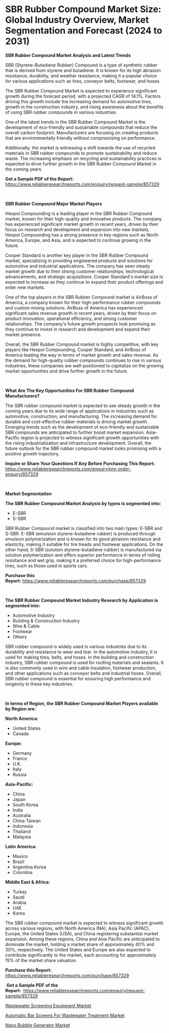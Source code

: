 <p><h1>SBR Rubber Compound Market Size: Global Industry Overview, Market Segmentation and Forecast (2024 to 2031)</h1></p><p><strong>SBR Rubber Compound Market Analysis and Latest Trends</strong></p>
<p><p>SBR (Styrene-Butadiene Rubber) Compound is a type of synthetic rubber that is derived from styrene and butadiene. It is known for its high abrasion resistance, durability, and weather resistance, making it a popular choice for various applications such as tires, conveyor belts, footwear, and hoses.</p><p>The SBR Rubber Compound Market is expected to experience significant growth during the forecast period, with a projected CAGR of 14.1%. Factors driving this growth include the increasing demand for automotive tires, growth in the construction industry, and rising awareness about the benefits of using SBR rubber compounds in various industries.</p><p>One of the latest trends in the SBR Rubber Compound Market is the development of eco-friendly and sustainable compounds that reduce the overall carbon footprint. Manufacturers are focusing on creating products that are environmentally friendly without compromising on performance.</p><p>Additionally, the market is witnessing a shift towards the use of recycled materials in SBR rubber compounds to promote sustainability and reduce waste. The increasing emphasis on recycling and sustainability practices is expected to drive further growth in the SBR Rubber Compound Market in the coming years.</p></p>
<p><strong>Get a Sample PDF of the Report:&nbsp;</strong> <a href="https://www.reliableresearchreports.com/enquiry/request-sample/857329">https://www.reliableresearchreports.com/enquiry/request-sample/857329</a></p>
<p>&nbsp;</p>
<p><strong>SBR Rubber Compound Major Market Players</strong></p>
<p><p>Hexpol Compounding is a leading player in the SBR Rubber Compound market, known for their high-quality and innovative products. The company has experienced significant market growth in recent years, driven by their focus on research and development and expansion into new markets. Hexpol Compounding has a strong presence in key regions such as North America, Europe, and Asia, and is expected to continue growing in the future.</p><p>Cooper Standard is another key player in the SBR Rubber Compound market, specializing in providing engineered products and solutions for automotive and industrial applications. The company has seen steady market growth due to their strong customer relationships, technological advancements, and strategic acquisitions. Cooper Standard's market size is expected to increase as they continue to expand their product offerings and enter new markets.</p><p>One of the top players in the SBR Rubber Compound market is AirBoss of America, a company known for their high-performance rubber compounds and custom mixing solutions. AirBoss of America has experienced significant sales revenue growth in recent years, driven by their focus on product innovation, operational efficiency, and strong customer relationships. The company's future growth prospects look promising as they continue to invest in research and development and expand their market presence.</p><p>Overall, the SBR Rubber Compound market is highly competitive, with key players like Hexpol Compounding, Cooper Standard, and AirBoss of America leading the way in terms of market growth and sales revenue. As the demand for high-quality rubber compounds continues to rise in various industries, these companies are well-positioned to capitalize on the growing market opportunities and drive further growth in the future.</p></p>
<p>&nbsp;</p>
<p><strong>What Are The Key Opportunities For SBR Rubber Compound Manufacturers?</strong></p>
<p><p>The SBR rubber compound market is expected to see steady growth in the coming years due to its wide range of applications in industries such as automotive, construction, and manufacturing. The increasing demand for durable and cost-effective rubber materials is driving market growth. Emerging trends such as the development of eco-friendly and sustainable SBR compounds are anticipated to further boost market expansion. Asia-Pacific region is projected to witness significant growth opportunities with the rising industrialization and infrastructure development. Overall, the future outlook for the SBR rubber compound market looks promising with a positive growth trajectory.</p></p>
<p><strong>Inquire or Share Your Questions If Any Before Purchasing This Report:</strong> <a href="https://www.reliableresearchreports.com/enquiry/pre-order-enquiry/857329">https://www.reliableresearchreports.com/enquiry/pre-order-enquiry/857329</a></p>
<p>&nbsp;</p>
<p><strong>Market Segmentation</strong></p>
<p><strong>The SBR Rubber Compound Market Analysis by types is segmented into:</strong></p>
<p><ul><li>E-SBR</li><li>S-SBR</li></ul></p>
<p><p>SBR Rubber Compound market is classified into two main types: E-SBR and S-SBR. E-SBR (emulsion styrene-butadiene rubber) is produced through emulsion polymerization and is known for its good abrasion resistance and elasticity, making it suitable for tire treads and footwear applications. On the other hand, S-SBR (solution styrene-butadiene rubber) is manufactured via solution polymerization and offers superior performance in terms of rolling resistance and wet grip, making it a preferred choice for high-performance tires, such as those used in sports cars.</p></p>
<p><strong>Purchase this Report:&nbsp;</strong><a href="https://www.reliableresearchreports.com/purchase/857329">https://www.reliableresearchreports.com/purchase/857329</a></p>
<p>&nbsp;</p>
<p><strong>The SBR Rubber Compound Market Industry Research by Application is segmented into:</strong></p>
<p><ul><li>Automotive Industry</li><li>Building & Construction Industry</li><li>Wire & Cable</li><li>Footwear</li><li>Others</li></ul></p>
<p><p>SBR rubber compound is widely used in various industries due to its durability and resistance to wear and tear. In the automotive industry, it is used for making tires, belts, and hoses. In the building and construction industry, SBR rubber compound is used for roofing materials and sealants. It is also commonly used in wire and cable insulation, footwear production, and other applications such as conveyor belts and industrial hoses. Overall, SBR rubber compound is essential for ensuring high performance and longevity in these key industries.</p></p>
<p>&nbsp;</p>
<p><strong>In terms of Region, the SBR Rubber Compound Market Players available by Region are:</strong></p>
<p>
    <p> <strong> North America: </strong>
        <ul>
            <li>United States</li>
            <li>Canada</li>
        </ul>
        </p> 
    <p> <strong> Europe: </strong>
        <ul>
            <li>Germany</li>
            <li>France</li>
            <li>U.K.</li>
            <li>Italy</li>
            <li>Russia</li>
        </ul>
        </p> 
    <p> <strong> Asia-Pacific: </strong>
        <ul>
            <li>China</li>
            <li>Japan</li>
            <li>South Korea</li>
            <li>India</li>
            <li>Australia</li>
            <li>China Taiwan</li>
            <li>Indonesia</li>
            <li>Thailand</li>
            <li>Malaysia</li>
        </ul>
        </p> 
    <p> <strong> Latin America: </strong>
        <ul>
            <li>Mexico</li>
            <li>Brazil</li>
            <li>Argentina Korea</li>
            <li>Colombia</li>
        </ul>
        </p> 
    <p> <strong> Middle East & Africa: </strong>
        <ul>
            <li>Turkey</li>
            <li>Saudi</li>
            <li>Arabia</li>
            <li>UAE</li>
            <li>Korea</li>
        </ul>
    </p>
    </p>
<p><p>The SBR rubber compound market is expected to witness significant growth across various regions, with North America (NA), Asia Pacific (APAC), Europe, the United States (USA), and China registering substantial market expansion. Among these regions, China and Asia Pacific are anticipated to dominate the market, holding a market share of approximately 40% and 30%, respectively. The United States and Europe are also expected to contribute significantly to the market, each accounting for approximately 15% of the market share valuation.</p></p>
<p><strong>Purchase this Report: </strong><a href="https://www.reliableresearchreports.com/purchase/857329">https://www.reliableresearchreports.com/purchase/857329</a></p>
<p>&nbsp;<strong>Get a Sample PDF of the Report:&nbsp;&nbsp;</strong><a href="https://www.reliableresearchreports.com/enquiry/request-sample/857329">https://www.reliableresearchreports.com/enquiry/request-sample/857329</a></p>
<p><strong></strong></p>
<p><p><a href="https://view.publitas.com/reportprime-1/wastewater-screening-equipment-market-a-comprehensive-report-of-its-market-share-growth-trends-2024-2031/">Wastewater Screening Equipment Market</a></p><p><a href="https://view.publitas.com/reportprime-1/automatic-bar-screens-for-wastewater-treatment-market-size-evaluating-its-market-trends-growth-and-projections-2024-2031/">Automatic Bar Screens For Wastewater Treatment Market</a></p><p><a href="https://view.publitas.com/reportprime-1/nano-bubble-generator-market-research-report-provides-critical-insights-that-can-help-shape-business-development-and-investment-strategies/">Nano Bubble Generator Market</a></p></p>